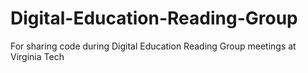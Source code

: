 # Digital-Education-Reading-Group
For sharing code during Digital Education Reading Group meetings at Virginia Tech
